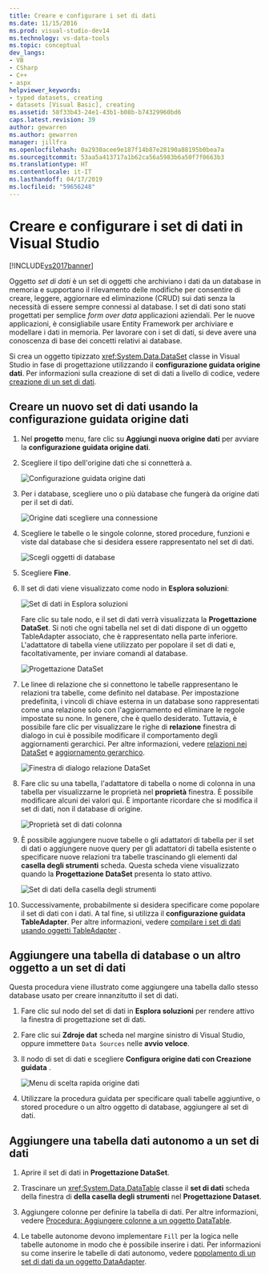 ```yaml
---
title: Creare e configurare i set di dati
ms.date: 11/15/2016
ms.prod: visual-studio-dev14
ms.technology: vs-data-tools
ms.topic: conceptual
dev_langs:
- VB
- CSharp
- C++
- aspx
helpviewer_keywords:
- typed datasets, creating
- datasets [Visual Basic], creating
ms.assetid: 58f33b43-24e1-43b1-b08b-b74329960bd6
caps.latest.revision: 39
author: gewarren
ms.author: gewarren
manager: jillfra
ms.openlocfilehash: 0a2930acee9e187f14b87e28190a88195b0bea7a
ms.sourcegitcommit: 53aa5a413717a1b62ca56a5983b6a50f7f0663b3
ms.translationtype: HT
ms.contentlocale: it-IT
ms.lasthandoff: 04/17/2019
ms.locfileid: "59656248"
---
```

# <a name="create-and-configure-datasets-in-visual-studio"></a>Creare e configurare i set di dati in Visual Studio
[!INCLUDE[vs2017banner](../includes/vs2017banner.md)]

Oggetto *set di dati* è un set di oggetti che archiviano i dati da un database in memoria e supportano il rilevamento delle modifiche per consentire di creare, leggere, aggiornare ed eliminazione (CRUD) sui dati senza la necessità di essere sempre connessi al database. I set di dati sono stati progettati per semplice *form over data* applicazioni aziendali. Per le nuove applicazioni, è consigliabile usare Entity Framework per archiviare e modellare i dati in memoria. Per lavorare con i set di dati, si deve avere una conoscenza di base dei concetti relativi ai database.

 Si crea un oggetto tipizzato <xref:System.Data.DataSet> classe in Visual Studio in fase di progettazione utilizzando il **configurazione guidata origine dati**. Per informazioni sulla creazione di set di dati a livello di codice, vedere [creazione di un set di dati](http://msdn.microsoft.com/library/57629d8f-393e-4677-8b83-29ffde27f5fc).

## <a name="create-a-new-dataset-by-using-the-data-source-configuration-wizard"></a>Creare un nuovo set di dati usando la configurazione guidata origine dati

1.  Nel **progetto** menu, fare clic su **Aggiungi nuova origine dati** per avviare la **configurazione guidata origine dati**.

2.  Scegliere il tipo dell'origine dati che si connetterà a.

     ![Configurazione guidata origine dati](../data-tools/media/data-source-configuration-wizard.png "configurazione guidata origine dati")

3.  Per i database, scegliere uno o più database che fungerà da origine dati per il set di dati.

     ![Origine dati scegliere una connessione](../data-tools/media/data-source-choose-a-connection.png "origine dati scegliere una connessione")

4.  Scegliere le tabelle o le singole colonne, stored procedure, funzioni e viste dal database che si desidera essere rappresentato nel set di dati.

     ![Scegli oggetti di database](../data-tools/media/raddata-chose-objects.png "raddata scegliere oggetti")

5.  Scegliere **Fine**.

6.  Il set di dati viene visualizzato come nodo in **Esplora soluzioni**:

     ![Set di dati in Esplora soluzioni](../data-tools/media/dataset-in-solution-explorer.png "set di dati in Esplora soluzioni")

     Fare clic su tale nodo, e il set di dati verrà visualizzata la **Progettazione DataSet**. Si noti che ogni tabella nel set di dati dispone di un oggetto TableAdapter associato, che è rappresentato nella parte inferiore. L'adattatore di tabella viene utilizzato per popolare il set di dati e, facoltativamente, per inviare comandi al database.

     ![Progettazione DataSet](../data-tools/media/dataset-designer.png "Progettazione DataSet")

7.  Le linee di relazione che si connettono le tabelle rappresentano le relazioni tra tabelle, come definito nel database. Per impostazione predefinita, i vincoli di chiave esterna in un database sono rappresentati come una relazione solo con l'aggiornamento ed eliminare le regole impostate su none. In genere, che è quello desiderato. Tuttavia, è possibile fare clic per visualizzare le righe di **relazione** finestra di dialogo in cui è possibile modificare il comportamento degli aggiornamenti gerarchici. Per altre informazioni, vedere [relazioni nei DataSet](../data-tools/relationships-in-datasets.md) e [aggiornamento gerarchico](../data-tools/hierarchical-update.md).

     ![Finestra di dialogo relazione DataSet](../data-tools/media/raddata-relation-dialog.png "finestra di dialogo relazione raddata")

8.  Fare clic su una tabella, l'adattatore di tabella o nome di colonna in una tabella per visualizzarne le proprietà nel **proprietà** finestra. È possibile modificare alcuni dei valori qui. È importante ricordare che si modifica il set di dati, non il database di origine.

     ![Proprietà set di dati colonna](../data-tools/media/dataset-column-properties.png "proprietà set di dati colonna")

9. È possibile aggiungere nuove tabelle o gli adattatori di tabella per il set di dati o aggiungere nuove query per gli adattatori di tabella esistente o specificare nuove relazioni tra tabelle trascinando gli elementi dal **casella degli strumenti** scheda. Questa scheda viene visualizzato quando la **Progettazione DataSet** presenta lo stato attivo.

     ![Set di dati della casella degli strumenti](../data-tools/media/raddata-dataset-toolbox.png "raddata set di dati della casella degli strumenti")

10. Successivamente, probabilmente si desidera specificare come popolare il set di dati con i dati. A tal fine, si utilizza il **configurazione guidata TableAdapter**. Per altre informazioni, vedere [compilare i set di dati usando oggetti TableAdapter](../data-tools/fill-datasets-by-using-tableadapters.md) .

## <a name="add-a-database-table-or-other-object-to-an-existing-dataset"></a>Aggiungere una tabella di database o un altro oggetto a un set di dati
 Questa procedura viene illustrato come aggiungere una tabella dallo stesso database usato per creare innanzitutto il set di dati.

1.  Fare clic sul nodo del set di dati in **Esplora soluzioni** per rendere attivo la finestra di progettazione set di dati.

2.  Fare clic sui **Zdroje dat** scheda nel margine sinistro di Visual Studio, oppure immettere `Data Sources` nelle **avvio veloce**.

3.  Il nodo di set di dati e scegliere **Configura origine dati con Creazione guidata** .

     ![Menu di scelta rapida origine dati](../data-tools/media/data-source-context-menu.png "menu di scelta rapida Zdroj dat")

4.  Utilizzare la procedura guidata per specificare quali tabelle aggiuntive, o stored procedure o un altro oggetto di database, aggiungere al set di dati.

## <a name="add-a-stand-alone-data-table-to-a-dataset"></a>Aggiungere una tabella dati autonomo a un set di dati

1.  Aprire il set di dati in **Progettazione DataSet**.

2.  Trascinare un <xref:System.Data.DataTable> classe il **set di dati** scheda della finestra di **della casella degli strumenti** nel **Progettazione Dataset**.

3.  Aggiungere colonne per definire la tabella di dati. Per altre informazioni, vedere [Procedura: Aggiungere colonne a un oggetto DataTable](http://msdn.microsoft.com/library/8ca21f77-b99a-47a7-a656-7cfd7a1bd9df).

4.  Le tabelle autonome devono implementare `Fill` per la logica nelle tabelle autonome in modo che è possibile inserire i dati. Per informazioni su come inserire le tabelle di dati autonomo, vedere [popolamento di un set di dati da un oggetto DataAdapter](http://msdn.microsoft.com/library/3fa0ac7d-e266-4954-bfac-3fbe2f913153).
